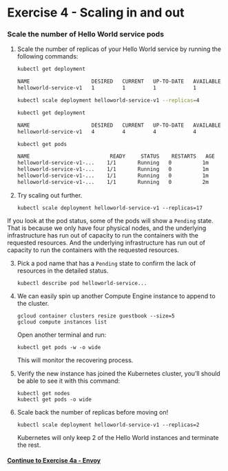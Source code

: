 # Exercise 4 - Scaling in and out

### Scale the number of Hello World service pods

1. Scale the number of replicas of your Hello World service by running the following commands:

    ```sh
    kubectl get deployment

    NAME                    DESIRED   CURRENT   UP-TO-DATE   AVAILABLE   AGE
    helloworld-service-v1   1         1         1            1           1m
    ```

    ```sh
    kubectl scale deployment helloworld-service-v1 --replicas=4
    ```

    ```sh
    kubectl get deployment

    NAME                    DESIRED   CURRENT   UP-TO-DATE   AVAILABLE   AGE
    helloworld-service-v1   4         4         4            4           1m
    ```

    ```sh
    kubectl get pods

    NAME                          READY     STATUS    RESTARTS   AGE
    helloworld-service-v1-...    1/1       Running   0          1m
    helloworld-service-v1-...    1/1       Running   0          1m
    helloworld-service-v1-...    1/1       Running   0          1m
    helloworld-service-v1-...    1/1       Running   0          2m
    ```

2. Try scaling out further.

    ```
    kubectl scale deployment helloworld-service-v1 --replicas=17
    ```

If you look at the pod status, some of the pods will show a `Pending` state. That is because we only have four physical nodes, and the underlying infrastructure has run out of capacity to run the containers with the requested resources. And the underlying infrastructure has run out of capacity to run the containers with the requested resources.

3. Pick a pod name that has a `Pending` state to confirm the lack of resources in the detailed status.

    ```
    kubectl describe pod helloworld-service...
    ```

4. We can easily spin up another Compute Engine instance to append to the cluster.

    ```
    gcloud container clusters resize guestbook --size=5
    gcloud compute instances list
    ```

    Open another terminal and run:

    ```
    kubectl get pods -w -o wide
    ```

    This will monitor the recovering process.

5. Verify the new instance has joined the Kubernetes cluster, you’ll should be able to see it with this command:    

    ```
    kubectl get nodes
    kubectl get pods -o wide
    ```

6. Scale back the number of replicas before moving on!

    ```
    kubectl scale deployment helloworld-service-v1 --replicas=2
    ```

    Kubernetes will only keep 2 of the Hello World instances and terminate the rest.

#### [Continue to Exercise 4a - Envoy](../exercise-4a/README.md)
